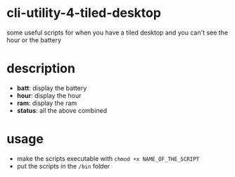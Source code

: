 # cli-utility-4-tiled-desktop
some useful scripts for when you have a tiled desktop and you can't see the hour or the battery
# description
- **batt**: display the battery
- **hour**: display the hour
- **ram**: display the ram
- **status**: all the above combined
# usage
- make the scripts executable with ```chmod +x NAME_OF_THE_SCRIPT```
- put the scripts in the ```/bin``` folder
